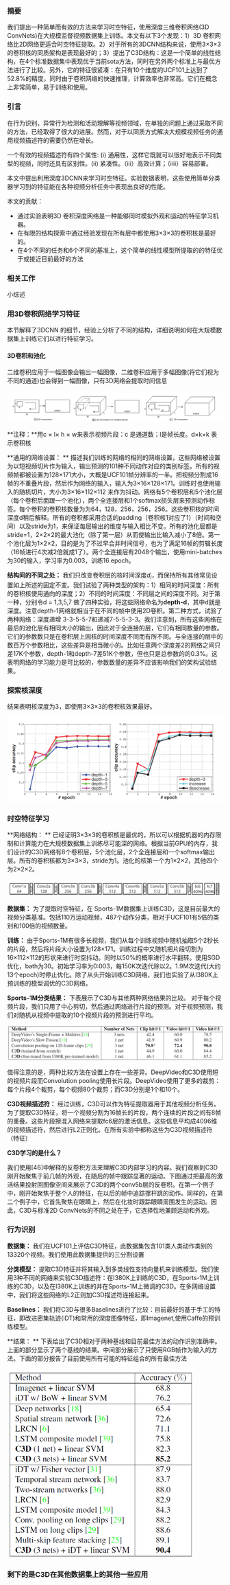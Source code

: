 

### 摘要

我们提出一种简单而有效的方法来学习时空特征，使用深度三维卷积网络(3D ConvNets)在大规模监督视频数据集上训练。本文有以下3个发现：1）3D 卷积网络比2D网络更适合时空特征提取。2）对于所有的3DCNN结构来说，使用3$\times$3$\times$3的卷积核的同质架构是表现最好的；3）提出了C3D结构：这是一个简单的线性结构，在4个标准数据集中表现优于当前sota方法，同时在另外两个标准上与最优方法进行了比较。另外，它的特征很紧凑：在只有10个维度的UCF101上达到了52.8%的精度，同时由于卷积网络的快速推理，计算效率也非常高。它们在概念上非常简单，易于训练和使用。

### 引言

在行为识别，异常行为检测和活动理解等视频领域，在单独的问题上通过采取不同的方法，已经取得了很大的进展。然而，对于以同质方式解决大规模视频任务的通用视频描述符的需要仍然在增长。

一个有效的视频描述符有四个属性: (i) 通用性，这样它既就可以很好地表示不同类型的视频，同时还具有区别性。(ii) 紧凑性。（iii）高效计算；（iiii）容易部署。

本文中提出利用深度3DCNN来学习时空特征。实验数据表明，这些使用简单分类器学习到的特征能在各种视频分析任务中表现出良好的性能。

本文的贡献：

- 通过实验表明3D 卷积深度网络是一种能够同时模拟外观和运动的特征学习机器。
- 在有限的结构探索中通过经验发现在所有层中都使用3$\times$3$\times$3的卷积核是最好的。
- 在4个不同的任务和6个不同的基准上，这个简单的线性模型所提取的的特征优于或接近目前最好的方法

### 相关工作

小综述

### 用3D卷积网络学习特征

本节解释了3DCNN 的细节，经验上分析了不同的结构，详细说明如何在大规模数据集上训练它们以进行特征学习。

#### 3D卷积和池化

二维卷积应用于一幅图像会输出一幅图像，二维卷积应用于多幅图像(将它们视为不同的通道)也会得到一幅图像，只有3D网络会提取时间信息

![](https://raw.githubusercontent.com/liuzhaoo/markdown_pics/master/img/2dvs3d.png)

**注释：**用c $\times$ l$\times$ h $\times$ w来表示视频片段：c 是通道数；l是帧长度。d$\times$k$\times$k 表示卷积核

**通用的网络设置： ** 描述我们训练的网络的相同的网络设置，这些网络被设置为以短视频切片作为输入，输出预测的101种不同动作对应的类别标签。所有的视频帧都被设置为128$\times$171大小，大概是UCF101帧分辨率的一半。把视频分割成16帧的不重叠片段，然后作为网络的输入，输入为3$\times$16$\times$128$\times$171。训练时也使用输入的随机切片，大小为3$\times$16$\times$112$\times$112 来作为抖动。网络有5个卷积层和5个池化层（每个卷积后面跟一个池化），两个全连接层和1个softmax损失层来预测动作标签。每个卷积的卷积核数量为为64，128，256，256，256。这些卷积核的时间深度d稍后解释。所有的卷积都采用合适的padding（卷积核1对应了1）（时间和空间）以及stride为1，来保证每层输出的维度与输入相比不变。所有的池化层都是stride=1，2$\times$2$\times$2的最大池化（除了第一层）从而使输出比输入减小了8倍。第一个池化层为1$\times$2$\times$2，目的是为了不过早合并时间信号，也为了满足16帧的剪辑长度（16帧进行4次减2倍就成1了）。两个全连接层有2048个输出，使用mini-batches为30的输入，学习率为0.003，训练16 epoch。

**结构间的不同之处：** 我们只改变卷积层的核时间深度$d_i$，而保持所有其他常见设置如上所述的固定不变。我们试验了两种类型的架构：1）相同的时间深度：所有的卷积核使用通向的深度；2）不同的时间深度：不同层之间的深度不同。对于第一种，分别令d = 1,3,5,7 做了四种实验，将这些网络命名为**depth-d**，其中d就是深度。注意depth-1网络就相当于在不同的帧中使用2D卷积。第二种方式，试验了两种网络：深度递增 3-3-5-5-7和递减7-5-5-3-3。我们注意到，所有这些网络在最后的池化层有相同大小的输出，因此对于全连接的层，它们有相同数量的参数。它们的参数数只是在卷积层上因核的时间深度不同而有所不同。与全连接的层中的数百万个参数相比，这些差异是相当微小的。比如任意两个深度差2的网络之间只差17K个参数，depth-1和depth-7差51K个参数，但也只是总参数的的0.3%。这表明网络的学习能力是可比较的，参数数量的差异不应该影响我们的架构试验结果。

### 探索核深度

结果表明核深度为3，即使用3$\times$3$\times$3的卷积核效果最好。

<img src="https://raw.githubusercontent.com/liuzhaoo/markdown_pics/master/img/depth.png" style="zoom: 67%;" />

### 时空特征学习

**网络结构： ** 已经证明3$\times$3$\times$3的卷积核是最优的，所以可以根据机器的内存限制和计算能力在大规模数据集上训练尽可能深的网络。根据当前GPU的内存，我们设计的C3D网络有8个卷积层，5个池化层，2个全连接层和一个softmax输出层。所有的卷积核都为3$\times$3$\times$3，stride为1。池化的核第一个为1$\times$2$\times$2，其他四个为2$\times$2$\times$2。

![](https://raw.githubusercontent.com/liuzhaoo/markdown_pics/master/img/C3D源.png)

**数据集：** 为了提取时空特征，在 Sports-1M数据集上训练C3D，这是目前最大的视频分类基准。包括110万运动视频，487个动作分类，相对于UCF101有5倍的类别和100倍的视频数量。

**训练：** 由于Sports-1M有很多长视频，我们从每个训练视频中随机抽取5个2秒长的片段，然后将片段大小设置为128$\times$171。训练过程中又随机把片段切割为16$\times$112$\times$112的形状来进行时空抖动。同时以50%的概率进行水平翻转。使用SGD优化，bath为30。初始学习率为0:003，每150K次迭代除以2。1.9M次迭代(大约13个epoch)时停止优化。除了从头开始训练C3D网络，我们也实验了从I380K上预训练的模型调优的C3D网络。

**Sports-1M分类结果：** 下表展示了C3D与其他两种网络结果的比较。 对于每个视频片段，我们只用了中心剪切，然后通过网络进行片段的预测。对于视频预测，我们对随机从视频中提取的10个视频片段的预测进行平均。

![](https://raw.githubusercontent.com/liuzhaoo/markdown_pics/master/img/fenleijieguo.png)

值得注意的是，两种比较方法在设置上存在一些差异。DeepVideo和C3D使用短的视频片段而Convolution pooling使用长片段。DeepVideo使用了更多的裁剪：每个片段4个裁剪，每个视频80个裁剪；而C3D分别是1个和10个。

**C3D视频描述符：** 经过训练，C3D可以作为特征提取器用于其他视频分析任务。为了提取C3D特征，将一个视频分割为16帧长的片段，两个连续的片段之间有8帧的重叠。这些片段擦混入网络来提取fc6层的激活信息。这些信息平均成4096维的视频描述符，然后进行L2正则化。在所有实验中都称这些为C3D视频描述符（特征）

**C3D学习的是什么？** 

我们使用[46]中解释的反卷积方法来理解C3D内部学习的内容。我们观察到C3D刚开始聚焦于前几帧的外观，在随后的帧中跟踪显著的运动。下图通过把最高的激活结果投射回图像空间来展示了C3D的两个conv5b层的反卷积。在第一个例子中，刚开始聚焦于整个人的特征，在以后的帧中追踪撑杆跳的动作。同样的，在第二个例子中，它首先聚焦在眼睛上，然后在化妆时跟踪眼睛周围发生的运动。因此，C3D与标准2D ConvNets的不同之处在于，它选择性地兼顾运动和外观。

### 行为识别

**数据集：** 我们在UCF101上评估C3D特征，此数据集包含101类人类动作类别的13320个视频。我们使用此数据集提供的三分割设置

**分类模型：** 提取C3D特征并将其输入到多类线性支持向量机来训练模型。我们使用3种不同的网络来实验C3D描述符：在I380K上训练的C3D，在Sports-1M上训练的C3D，以及在I380K上训练的并在Sports-1M上微调的C3D。在多网络设置中，我们将这些网络的L2正则加C3D描述符连接起来。

**Baselines：** 我们将C3D与很多Baselines进行了比较：目前最好的基于手工的特征，即改进密集轨迹(iDT)和常用的深度图像特征，即Imagenet,使用Caffe的预训练模型。

**结果： ** 下表给出了C3D相对于两种基线和目前最佳方法的动作识别准确率。上面的部分显示了两个基线的结果。中间部分展示了只使用RGB帧作为输入的方法。下面的部分报告了目前使用所有可能的特征组合的所有最佳方法

<img src="https://raw.githubusercontent.com/liuzhaoo/markdown_pics/master/img/c3dbijiao.png" style="zoom:67%;" />

### 剩下的是C3D在其他数据集上的其他一些应用

